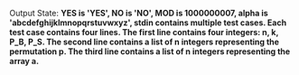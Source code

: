 Output State: **YES is 'YES', NO is 'NO', MOD is 1000000007, alpha is 'abcdefghijklmnopqrstuvwxyz', stdin contains multiple test cases. Each test case contains four lines. The first line contains four integers: n, k, P_B, P_S. The second line contains a list of n integers representing the permutation p. The third line contains a list of n integers representing the array a.**